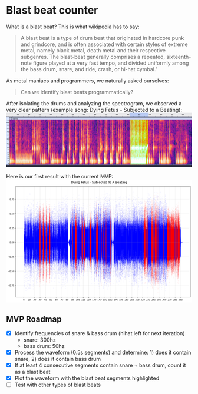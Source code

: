 # Blast beat counter

What is a blast beat? This is what wikipedia has to say:
> A blast beat is a type of drum beat that originated in hardcore punk and grindcore, and is often associated with
> certain styles of extreme metal, namely black metal, death metal and their respective subgenres. The blast-beat
> generally comprises a repeated, sixteenth-note figure
> played
> at a very fast tempo, and divided uniformly among the bass drum, snare, and ride, crash, or hi-hat cymbal."

As metal maniacs and programmers, we naturally asked ourselves:
> Can we identify blast beats programmatically?

After isolating the drums and analyzing the spectrogram, we observed a very clear pattern (example song: Dying Fetus -
Subjected to a Beating):
![audacity_analysis.png](output/audacity_analysis.png)

Here is our first result with the current MVP:
![Dying_Fetus___Subjected_To_A_Beating.png](output/Dying_Fetus___Subjected_To_A_Beating.png)

## MVP Roadmap

- [X] Identify frequencies of snare & bass drum (hihat left for next iteration)
    - snare: 300hz
    - bass drum: 50hz
- [X] Process the waveform (0.5s segments) and determine: 1) does it contain snare, 2) does it contain bass drum
- [X] If at least 4 consecutive segments contain snare + bass drum, count it as a blast beat
- [X] Plot the waveform with the blast beat segments highlighted
- [ ] Test with other types of blast beats

